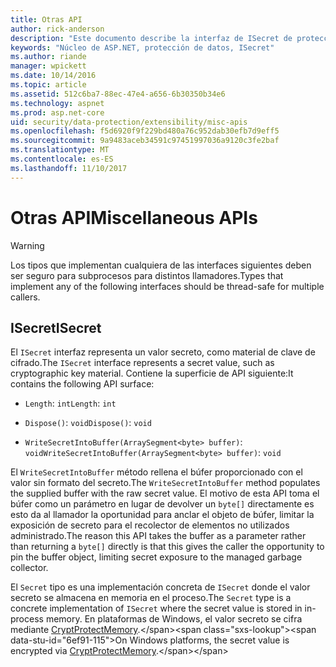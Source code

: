 ```yaml
---
title: Otras API
author: rick-anderson
description: "Este documento describe la interfaz de ISecret de protección de datos de ASP.NET Core."
keywords: "Núcleo de ASP.NET, protección de datos, ISecret"
ms.author: riande
manager: wpickett
ms.date: 10/14/2016
ms.topic: article
ms.assetid: 512c6ba7-88ec-47e4-a656-6b30350b34e6
ms.technology: aspnet
ms.prod: asp.net-core
uid: security/data-protection/extensibility/misc-apis
ms.openlocfilehash: f5d6920f9f229bd480a76c952dab30efb7d9eff5
ms.sourcegitcommit: 9a9483aceb34591c97451997036a9120c3fe2baf
ms.translationtype: MT
ms.contentlocale: es-ES
ms.lasthandoff: 11/10/2017
---
```

# <a name="miscellaneous-apis"></a><span data-ttu-id="6ef91-104">Otras API</span><span class="sxs-lookup"><span data-stu-id="6ef91-104">Miscellaneous APIs</span></span>

<a name="data-protection-extensibility-mics-apis"></a>

>[!WARNING]
> <span data-ttu-id="6ef91-105">Los tipos que implementan cualquiera de las interfaces siguientes deben ser seguro para subprocesos para distintos llamadores.</span><span class="sxs-lookup"><span data-stu-id="6ef91-105">Types that implement any of the following interfaces should be thread-safe for multiple callers.</span></span>

## <a name="isecret"></a><span data-ttu-id="6ef91-106">ISecret</span><span class="sxs-lookup"><span data-stu-id="6ef91-106">ISecret</span></span>

<span data-ttu-id="6ef91-107">El `ISecret` interfaz representa un valor secreto, como material de clave de cifrado.</span><span class="sxs-lookup"><span data-stu-id="6ef91-107">The `ISecret` interface represents a secret value, such as cryptographic key material.</span></span> <span data-ttu-id="6ef91-108">Contiene la superficie de API siguiente:</span><span class="sxs-lookup"><span data-stu-id="6ef91-108">It contains the following API surface:</span></span>

* <span data-ttu-id="6ef91-109">`Length`: `int`</span><span class="sxs-lookup"><span data-stu-id="6ef91-109">`Length`: `int`</span></span>

* <span data-ttu-id="6ef91-110">`Dispose()`: `void`</span><span class="sxs-lookup"><span data-stu-id="6ef91-110">`Dispose()`: `void`</span></span>

* <span data-ttu-id="6ef91-111">`WriteSecretIntoBuffer(ArraySegment<byte> buffer)`: `void`</span><span class="sxs-lookup"><span data-stu-id="6ef91-111">`WriteSecretIntoBuffer(ArraySegment<byte> buffer)`: `void`</span></span>

<span data-ttu-id="6ef91-112">El `WriteSecretIntoBuffer` método rellena el búfer proporcionado con el valor sin formato del secreto.</span><span class="sxs-lookup"><span data-stu-id="6ef91-112">The `WriteSecretIntoBuffer` method populates the supplied buffer with the raw secret value.</span></span> <span data-ttu-id="6ef91-113">El motivo de esta API toma el búfer como un parámetro en lugar de devolver un `byte[]` directamente es esto da al llamador la oportunidad para anclar el objeto de búfer, limitar la exposición de secreto para el recolector de elementos no utilizados administrado.</span><span class="sxs-lookup"><span data-stu-id="6ef91-113">The reason this API takes the buffer as a parameter rather than returning a `byte[]` directly is that this gives the caller the opportunity to pin the buffer object, limiting secret exposure to the managed garbage collector.</span></span>

<span data-ttu-id="6ef91-114">El `Secret` tipo es una implementación concreta de `ISecret` donde el valor secreto se almacena en memoria en el proceso.</span><span class="sxs-lookup"><span data-stu-id="6ef91-114">The `Secret` type is a concrete implementation of `ISecret` where the secret value is stored in in-process memory.</span></span> <span data-ttu-id="6ef91-115">En plataformas de Windows, el valor secreto se cifra mediante [CryptProtectMemory](https://msdn.microsoft.com/library/windows/desktop/aa380262(v=vs.85).aspx).</span><span class="sxs-lookup"><span data-stu-id="6ef91-115">On Windows platforms, the secret value is encrypted via [CryptProtectMemory](https://msdn.microsoft.com/library/windows/desktop/aa380262(v=vs.85).aspx).</span></span>
